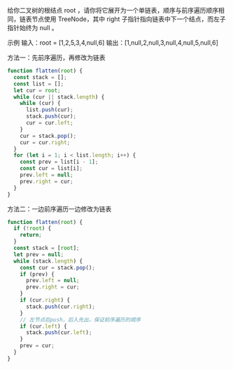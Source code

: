 给你二叉树的根结点 root ，请你将它展开为一个单链表，顺序与前序遍历顺序相同，链表节点使用 TreeNode，其中 right 子指针指向链表中下一个结点，而左子指针始终为 null 。

示例
输入：root = [1,2,5,3,4,null,6]
输出：[1,null,2,null,3,null,4,null,5,null,6]

方法一：先前序遍历，再修改为链表

```js
function flatten(root) {
  const stack = [];
  const list = [];
  let cur = root;
  while (cur || stack.length) {
    while (cur) {
      list.push(cur);
      stack.push(cur);
      cur = cur.left;
    }
    cur = stack.pop();
    cur = cur.right;
  }
  for (let i = 1; i < list.length; i++) {
    const prev = list[i - 1];
    const cur = list[i];
    prev.left = null;
    prev.right = cur;
  }
}
```

方法二：一边前序遍历一边修改为链表

```js
function flatten(root) {
  if (!root) {
    return;
  }
  const stack = [root];
  let prev = null;
  while (stack.length) {
    const cur = stack.pop();
    if (prev) {
      prev.left = null;
      prev.right = cur;
    }
    if (cur.right) {
      stack.push(cur.right);
    }
    // 左节点后push，后入先出，保证前序遍历的顺序
    if (cur.left) {
      stack.push(cur.left);
    }
    prev = cur;
  }
}
```
